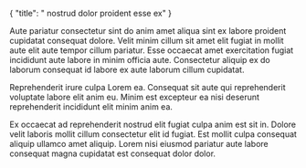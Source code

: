 {
  "title": " nostrud dolor proident esse ex"
}

Aute pariatur consectetur sint do anim amet aliqua sint ex labore proident cupidatat consequat dolore. Velit minim cillum sit amet elit fugiat in mollit aute elit aute tempor cillum pariatur. Esse occaecat amet exercitation fugiat incididunt aute labore in minim officia aute. Consectetur aliquip ex do laborum consequat id labore ex aute laborum cillum cupidatat.

Reprehenderit irure culpa Lorem ea. Consequat sit aute qui reprehenderit voluptate labore elit anim eu. Minim est excepteur ea nisi deserunt reprehenderit incididunt elit minim anim ea.

Ex occaecat ad reprehenderit nostrud elit fugiat culpa anim est sit in. Dolore velit laboris mollit cillum consectetur elit id fugiat. Est mollit culpa consequat aliquip ullamco amet aliquip. Lorem nisi eiusmod pariatur aute labore consequat magna cupidatat est consequat dolor dolor.